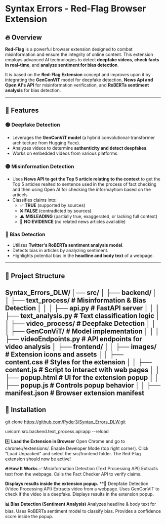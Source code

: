 # Syntax Errors - Red-Flag Browser Extension

## 🔥 Overview
**Red-Flag** is a powerful browser extension designed to combat misinformation and ensure the integrity of online content. This extension employs advanced AI technologies to detect **deepfake videos**, **check facts in real-time**, and **analyze sentiment for bias detection**.

It is based on the **Red-Flag Extension** concept and improves upon it by integrating the **GenConViT** model for deepfake detection, **News Api and Open AI's API** for misinformation verification, and **RoBERTa sentiment analysis** for bias detection.

---

## 🚀 Features

### 🟢 Deepfake Detection
- Leverages the **GenConViT model** (a hybrid convolutional-transformer architecture from Hugging Face).
- Analyzes videos to determine **authenticity and detect deepfakes**.
- Works on embedded videos from various platforms.

### 🟡 Misinformation Detection
- Uses **News API to get the Top 5 article relating to the context** to get the Top 5 articles realted to sentence used in the process of fact checking and then using Open 
 AI for checking the informaytiom based on the articels   
- Classifies claims into:
  - ✅ **TRUE** (supported by sources)
  - ❌ **FALSE** (contradicted by sources)
  - ⚠️ **MISLEADING** (partially true, exaggerated, or lacking full context)
  - 🤷 **NO EVIDENCE** (no related news articles available)

### 🔴 Bias Detection
- Utilizes **Twitter's RoBERTa sentiment analysis model**.
- Detects bias in articles by analyzing sentiment.
- Highlights potential bias in the **headline and body text** of a webpage.

---

## 📁 Project Structure

Syntax_Errors_DLW/ │── src/ │ ├── backend/ │ │ ├── text_process/ # Misinformation & Bias Detection │ │ │ ├── api.py # FastAPI server │ │ │ ├── text_analysis.py # Text classification logic │ │ ├── video_process/ # Deepfake Detection │ │ │ ├── GenConViT/ # Model implementation │ │ │ ├── videoEndpoints.py # API endpoints for video analysis │ ├── frontend/ │ │ ├── images/ # Extension icons and assets │ │ ├── content.css # Styles for the extension │ │ ├── content.js # Script to interact with web pages │ │ ├── popup.html # UI for the extension popup │ │ ├── popup.js # Controls popup behavior │ │ ├── manifest.json # Browser extension manifest
---



## 🚀 Installation

git clone https://github.com/Pyder3/Syntax_Errors_DLW.git

uvicorn src.backend.text_process.api:app --reload



4️⃣ **Load the Extension in Browser**
Open Chrome and go to chrome://extensions/.
Enable Developer Mode (top right corner).
Click "Load Unpacked" and select the src/frontend folder.
The Red-Flag extension should now be active!


**🔥 How It Works**
✅ Misinformation Detection (Text Processing API)
Extracts text from the webpage.
Calls the Fact Checker API to verify claims.


**Displays results inside the extension popup.**
**🎥 Deepfake Detection (Video Processing API)
Extracts video from a webpage.
Uses GenConViT to check if the video is a deepfake.
Displays results in the extension popup.


**📊 Bias Detection (Sentiment Analysis)**
Analyzes headline & body text for bias.
Uses RoBERTa sentiment model to classify bias.
Provides a confidence score inside the popup.
